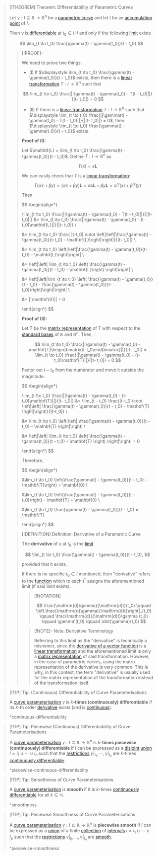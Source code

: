 >[!THEOREM] Theorem: Differentiability of Parametric Curves
>
>Let $\gamma: I \subseteq \mathbb{R} \to \mathbb{R}^n$ be a [parametric curve](../Parametric%20Curve.md) and let $t$ be an [accumulation point](../../../../../Topology/Interior,%20Exterior,%20Boundary/Accumulation%20Point.md) of $I$.
>
>Then $\gamma$ is [differentiable](../../Real%20Vector%20Functions/Differentiation/Differentiability%20of%20Real%20Vector%20Functions.md) at $t_0 \in I$ if and only if the following [limit](../Limits%20of%20Parametric%20Curves.md) exists
>
>$$
>\lim_{t \to t_0} \frac{\gamma(t) - \gamma(t_0)}{t - t_0}
>$$
>
>>[!PROOF]-
>>
>>We need to prove two things:
>>
>>- (I) If $\displaystyle \lim_{t \to t_0} \frac{\gamma(t) - \gamma(t_0)}{t - t_0}$ exists, then there is a [linear transformation](../../../../../Algebra/Linear%20Algebra/Linear%20Transformations/Linear%20Transformation.md) $T: I \to \mathbb{R}^n$ such that 
>>
>>$$
>>\lim_{t \to t_0} \frac{||\gamma(t) - \gamma(t_0) - T(t - t_0)||}{|t- t_0|} = 0
>>$$
>>
>>- (II) If there is a [linear transformation](../../../../../Algebra/Linear%20Algebra/Linear%20Transformations/Linear%20Transformation.md) $T: I \to \mathbb{R}^n$ such that $\displaystyle \lim_{t \to t_0} \frac{||\gamma(t) - \gamma(t_0) - T(t - t_0)||}{||t- t_0||} = 0$, then $\displaystyle \lim_{t \to t_0} \frac{\gamma(t) - \gamma(t_0)}{t - t_0}$ exists.
>>
>>**Proof of (I):**
>>
>>Let $\mathbf{L} = \lim_{t \to t_0} \frac{\gamma(t) - \gamma(t_0)}{t - t_0}$. Define $T: I \to \mathbb{R}^n$ as
>>
>>$$
>>T(x) = x\mathbf{L}
>>$$
>>
>>We can easily check that $T$ is a [linear transformation](../../../../../Algebra/Linear%20Algebra/Linear%20Transformations/Linear%20Transformation.md):
>>
>>$$
>>T(\alpha x + \beta y) = (\alpha x + \beta y)\mathbf{L} = \alpha x \mathbf{L} + \beta y \mathbf{L} = \alpha T(x) + \beta T(y)
>>$$
>>
>>Then
>>
>>$$
>>\begin{align*}
>>
>>\lim_{t \to t_0} \frac{||\gamma(t) - \gamma(t_0) - T(t - t_0)||}{||t- t_0||} &= \lim_{t \to t_0} \frac{||\gamma(t) - \gamma(t_0) - (t - t_0)\mathbf{L}||}{|t- t_0|} \\
>>
>>&= \lim_{t \to t_0} \frac{ |t-t_0| \cdot \left|\left|\frac{\gamma(t) - \gamma(t_0)}{t-t_0} - \mathbf{L}\right|\right|}{|t- t_0|} \\
>>
>>&= \lim_{t \to t_0} \left|\left|\frac{\gamma(t) - \gamma(t_0)}{t-t_0} - \mathbf{L}\right|\right| \\
>>
>>&= \left|\left| \lim_{t \to t_0} \left( \frac{\gamma(t) - \gamma(t_0)}{t - t_0} - \mathbf{L}\right) \right|\right| \\
>>
>>&= \left|\left|\lim_{t \to t_0} \left( \frac{\gamma(t) - \gamma(t_0)}{t - t_0} - \frac{\gamma(t) - \gamma(t_0)}{t-t_0}\right)\right|\right| \\
>>
>>&= ||\mathbf{0}|| = 0
>>
>>\end{align*}
>>$$
>>
>>
>>**Proof of (II):**
>>
>>Let $\mathbf{T}$ be the [matrix representation](../../../../../Algebra/Linear%20Algebra/Linear%20Transformations/Matrix%20Representations%20of%20Linear%20Transformations.md) of $T$ with respect to the [standard bases](../../../../../Algebra/Linear%20Algebra/Matrices/Row%20and%20Column%20Vectors/Real%20Vectors/Standard%20Basis%20of%20the%20Real%20Vector%20Space.md) of $\mathbb{R}$ and $\mathbb{R}^n$. Then,
>>
>>$$
>>\lim_{t \to t_0} \frac{||\gamma(t) - \gamma(t_0) - \mathbf{T}\begin{bmatrix}t-t_0\end{bmatrix}||}{|t- t_0|} = \lim_{t \to t_0} \frac{||\gamma(t) - \gamma(t_0) - (t-t_0)\mathbf{T}||}{|t- t_0|} = 0
>>$$
>>
>>Factor out $t-t_0$ from the numerator and move it outside the magnitude.
>>
>>$$
>>\begin{align*}
>>
>>\lim_{t \to t_0} \frac{||\gamma(t) - \gamma(t_0) - (t-t_0)\mathbf{T}||}{|t- t_0|} &= \lim_{t - t_0} \frac{|t-t_0|\cdot \left|\left| \frac{\gamma(t) - \gamma(t_0)}{t - t_0} - \mathbf{T} \right|\right|}{|t-t_0|} \\ 
>>
>>&= \lim_{t \to t_0} \left|\left| \frac{\gamma(t) - \gamma(t_0)}{t - t_0} - \mathbf{T} \right|\right| \\ 
>>
>>&= \left|\left| \lim_{t \to t_0} \left( \frac{\gamma(t) - \gamma(t_0)}{t - t_0} - \mathbf{T} \right) \right|\right| = 0
>>
>>\end{align*}
>>$$
>>
>>Therefore,
>>
>>$$
>>\begin{align*}
>>
>>&\lim_{t \to t_0} \left(\frac{\gamma(t) - \gamma(t_0)}{t - t_0} - \mathbf{T}\right) = \mathbf{0} \\
>>
>>&\lim_{t \to t_0} \left(\frac{\gamma(t) - \gamma(t_0)}{t - t_0}\right) - \mathbf{T} = \mathbf{0} \\
>>
>>&\lim_{t \to t_0} \frac{\gamma(t) - \gamma(t_0)}{t - t_0} = \mathbf{T}
>>
>>\end{align*}
>>$$
>>
>
>>[!DEFINITION] Definition: Derivative of a Parametric Curve
>>
>>The **derivative** of $\gamma$ at $t_0$ is the [limit](../Limits%20of%20Parametric%20Curves.md)
>>
>>$$
>>\lim_{t \to t_0} \frac{\gamma(t) - \gamma(t_0)}{t - t_0},
>>$$
>>
>>provided that it exists.
>>
>>If there is no specific $t_0 \in I$ mentioned, then "derivative" refers to the [function](../Parametric%20Curve.md) which to each $t^\ast$ assigns the aforementioned limit (if said limit exists).
>>
>>>[!NOTATION]
>>>
>>>$$
>>>\frac{\mathrm{d}\gamma}{\mathrm{d}t}(t_0) \qquad \left.\frac{\mathrm{d}\gamma}{\mathrm{d}t}\right|_{t_0} \qquad \frac{\mathrm{d}}{\mathrm{d}t}\gamma (t_0) \qquad \gamma'(t_0) \qquad \dot{\gamma}(t_0)
>>>$$
>>>
>>
>>>[!NOTE]- Note: Derivative Terminology
>>>
>>>Referring to this limit as the "derivative" is technically a misnomer, since the [derivative of a vector function](../../Real%20Vector%20Functions/Differentiation/Differentiability%20of%20Real%20Vector%20Functions.md) is a [linear transformation](../../../../../Algebra/Linear%20Algebra/Linear%20Transformations/Linear%20Transformation.md) and the aforementioned limit is only a [matrix representation](../../../../../Algebra/Linear%20Algebra/Linear%20Transformations/Matrix%20Representations%20of%20Linear%20Transformations.md) of said transformation. However, in the case of parametric curves, using the matrix representation of the derivative is very common. This is why, in this context, the term "derivative" is usually used for the matrix representation of the transformation instead of the transformation itself.
>>>
>>
>

>[!TIP] Tip: (Continuous) Differentiability of Curve Parameterisations
>
>A [curve parameterisation](../Parametric%20Curve.md) $\gamma$ is $k$**-times (continuously) differentiable** if its $k$-th order [derivative](Differentiability%20of%20Parametric%20Curves.md) exists (and is [continuous](../../Real%20Vector%20Functions/Continuity%20of%20Real%20Vector%20Functions.md)).
>
>^continuous-differentiability
>

>[!TIP] Tip: Piecewise (Continuous) Differentiability of Curve Parameterisations
>
>A [curve parameterisation](../Parametric%20Curve.md) $\gamma: I \subseteq \mathbb{R} \to \mathbb{R}^n$ is $k$**-times piecewise (continuously) differentiable** if $I$ can be expressed as a [disjoint](../../../../../Set%20Theory/Disjoint%20Sets.md) [union](../../../../../Set%20Theory/Operations%20with%20Sets/Union.md) $I = I_1 \cup \cdots \cup I_n$ such that the [restrictions](../../../../Functions/Restriction.md) $\gamma \big|_{I_1}, \cdots, \gamma \big|_{I_n}$ are $k$-times [continuously differentiable](Differentiability%20of%20Parametric%20Curves.md).
>
>^piecewise-continuous-differentiablity
>

>[!TIP] Tip: Smoothness of Curve Parameterisations
>
>A [curve parameterisation](../Parametric%20Curve.md) is **smooth** if it is $k$-times [continuously differentiable](Differentiability%20of%20Parametric%20Curves.md) for all $k \in \mathbb{N}$.
>
>^smoothness
>

>[!TIP] Tip: Piecewise Smoothness of Curve Parameterisations
>
>A [curve parameterisation](../Parametric%20Curve.md) $\gamma: I \subseteq \mathbb{R} \to \mathbb{R}^n$ is **piecewise smooth** if $I$ can be expressed as a [union](../../../../../Set%20Theory/Collections/Union%20of%20a%20Collection.md) of a finite [collection](../../../../../Set%20Theory/Collections/Collection.md) of [intervals](../../../../../Set%20Theory/Ordering/Intervals.md) $I = I_1 \cup \cdots \cup I_p$ such that the [restrictions](../../../../Functions/Restriction.md) $\gamma \big|_{I_1}, \ldots, \gamma \big|_{I_n}$ are [smooth](Differentiability%20of%20Parametric%20Curves.md).
>
>^piecewise-smoothness
>